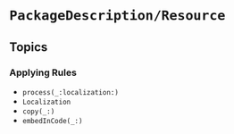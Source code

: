 # ``PackageDescription/Resource``

## Topics

### Applying Rules

- ``process(_:localization:)``
- ``Localization``
- ``copy(_:)``
- ``embedInCode(_:)``
